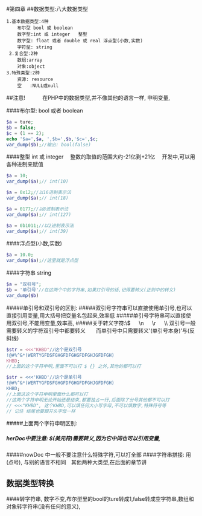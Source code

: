 #第四章 
##数据类型:八大数据类型
```
1.基本数据类型:4种
    布尔型 bool 或 boolean
    数字型:int 或 integer   整型
    数字型: float 或者 double 或 real 浮点型(小数,实数)
    字符型: string 
 2.复合型:2种
    数组:array
    对象:object
3.特殊类型:2种
    资源: resource
    空   :NULL或null 
```
##注意!
&emsp;&emsp;&emsp;在PHP中的数据类型,并不像其他的语言一样, 申明变量,

####布尔型: bool 或者 boolean
```PHP
$a = ture;
$b = false; 
$c = (1 == 2);
echo '$a=',$a, ',$b=',$b,'$c=',$c;
var_dump($b);//输出: bool(false)
```
####整型 int 或 integer 
&emsp;整数的取值的范围大约-21亿到+21亿
&emsp;开发中,可以用各种进制来赋值
```PHP
$a = 10;
var_dump($a);// int(10)

$a = 0x12;//以16进制表示法
var_dump($a);// int(18)

$a = 0177;//以8进制表示法
var_dump($a);// int(127)

$a = 0b1011;//以2进制表示法
var_dump($a);// int(39)
```
####浮点型(小数,实数)
```PHP
$a = 10.0;
var_dump($a);//这里就是浮点型
```
####字符串 string
```PHP
$a = "双引号";
$b = '单引号'//在这两个中的字符串,如果打引号的话,记得要转义(正则中的转义)
var_dump($b)
```
#####单引号和双引号的区别:
#####双引号字符串可以直接使用单引号,也可以直接引用变量,用大括号把变量名包起来,效率低
#####单引号字符串可以直接使用双引号,不能用变量,效率高,
#####关于转义字符:\\$ &emsp; \n &emsp; \r &emsp; \\\  双引号一般需要转义的字符双引号中都要转义&emsp;&emsp;而单引号中只需要转义'(单引号本身)'与\(反斜线)
```PHP
$str = <<<"KHBD"//这个是双引号
!@#%^&*(WERTYGFDSFGHGFDFGHGFDFGHJGFDFGH)
KHBD;
//上面的这个字符申明,里面不可以打 $ {} 之外,其他的都可以打

$str = <<<'KHBD'//这个是单引号
!@#%^&*(WERTYGFDSFGHGFDFGHGFDFGHJGFDFGH)
KHBD;
//上面这这个字符申明里面什么都可以打   
//这两个字符申明无论开始还是结束,都要独占一行,后面除了分号其他都不可以打
// <<<"KHBD", 这个KHBD,可以填任何大小写字母,不可以填数字,特殊符号等 
// 记住 结尾也要跟开头字母一样
```
#####上面两个字符申明区别:
##### herDoc中要注意: $(美元符)需要转义,因为它中间也可以引用变量,
#####nowDoc 中一般不要注意什么特殊字符,可以打全部
####字符串拼接: 用(点号), 与别的语言不相同&emsp;其他两种大类型,在后面的章节讲
## 数据类型转换
####转字符串, 数字不变,布尔型里的bool的ture转成1,false转成空字符串,数组和对象转字符串(没有任何的意义), 






